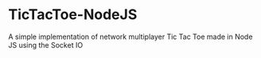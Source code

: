 TicTacToe-NodeJS
================

A simple implementation of network multiplayer Tic Tac Toe made in Node JS using the Socket IO
